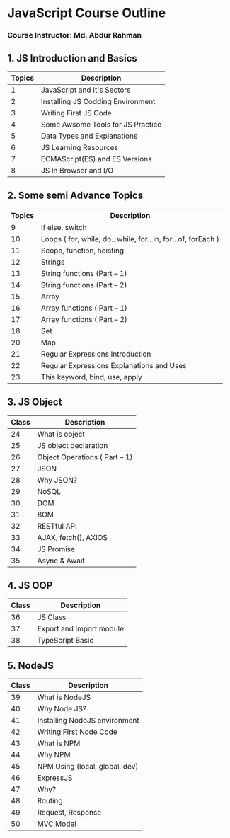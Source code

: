 # JavaScript Course Outline
### Course Instructor: Md. Abdur Rahman

## 1. JS Introduction and Basics

| Topics | Description |
| --- | --- |
| 1 | JavaScript and It's Sectors |
| 2 | Installing JS Codding Environment |
| 3 | Writing First JS Code |
| 4 | Some Awsome Tools for JS Practice |
| 5 | Data Types and Explanations |
| 6 | JS Learning Resources |
| 7 | ECMAScript(ES) and ES Versions |
| 8 | JS In Browser and I/O |

## 2. Some semi Advance Topics

| Topics | Description |
| --- | --- |
| 9 | If else, switch |
| 10 | Loops ( for, while, do...while, for...in, for...of, forEach ) |
| 11 | Scope, function, hoisting |
| 12 | Strings |
| 13 | String functions (Part – 1) |
| 14 | String functions (Part – 2) |
| 15 | Array |
| 16 | Array functions ( Part – 1) |
| 17 | Array functions ( Part – 2) |
| 18 | Set |
| 20 | Map |
| 21 | Regular Expressions Introduction |
| 22 | Regular Expressions Explanations and Uses |
| 23 | This keyword, bind, use, apply |

## 3. JS Object

| Class | Description |
| --- | --- |
| 24 | What is object |
| 25 | JS object declaration |
| 26 | Object Operations ( Part – 1) |
| 27 | JSON |
| 28 | Why JSON? |
| 29 | NoSQL |
| 30 | DOM |
| 31 | BOM |
| 32 | RESTful API |
| 33 | AJAX, fetch(), AXIOS |
| 34 | JS Promise |
| 35 | Async & Await |

## 4. JS OOP

| Class | Description |
| --- | --- |
| 36 | JS Class |
| 37 | Export and Import module |
| 38 | TypeScript Basic |

## 5. NodeJS

| Class | Description |
| --- | --- |
| 39 | What is NodeJS |
| 40 | Why Node JS? |
| 41 | Installing NodeJS environment |
| 42 | Writing First Node Code |
| 43 | What is NPM |
| 44 | Why NPM |
| 45 | NPM Using (local, global, dev) |
| 46 | ExpressJS |
| 47 | Why? |
| 48 | Routing |
| 49 | Request, Response |
| 50 | MVC Model |